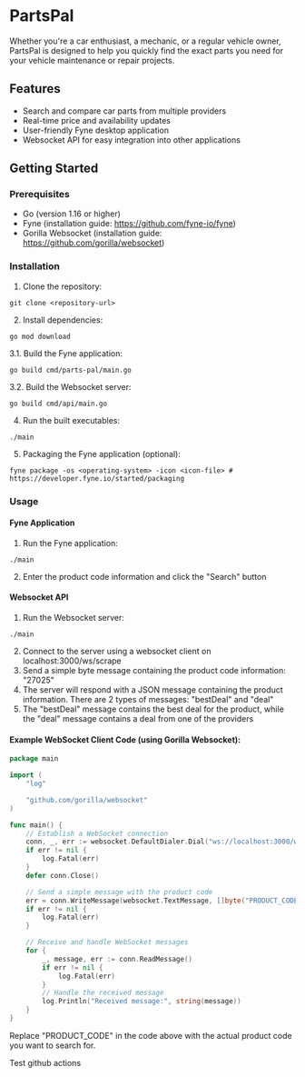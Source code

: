 # PartsPal
Whether you're a car enthusiast, a mechanic, or a regular vehicle owner, PartsPal is designed to help you quickly find the exact parts you need for your vehicle maintenance or repair projects.

## Features

- Search and compare car parts from multiple providers
- Real-time price and availability updates
- User-friendly Fyne desktop application
- Websocket API for easy integration into other applications

## Getting Started

### Prerequisites

- Go (version 1.16 or higher)
- Fyne (installation guide: https://github.com/fyne-io/fyne)
- Gorilla Websocket (installation guide: https://github.com/gorilla/websocket)

### Installation

1. Clone the repository:
```shell
git clone <repository-url>
```
2. Install dependencies:
```shell
go mod download
```
3.1. Build the Fyne application:
```shell
go build cmd/parts-pal/main.go
```
3.2. Build the Websocket server:
```shell
go build cmd/api/main.go
```
4. Run the built executables:
```shell
./main
```
5. Packaging the Fyne application (optional):
```shell
fyne package -os <operating-system> -icon <icon-file> # https://developer.fyne.io/started/packaging
```


### Usage

#### Fyne Application

1. Run the Fyne application:
```shell
./main
```
2. Enter the product code information and click the "Search" button

#### Websocket API

1. Run the Websocket server:
```shell
./main
```
2. Connect to the server using a websocket client on localhost:3000/ws/scrape
3. Send a simple byte message containing the product code information: "27025"
4. The server will respond with a JSON message containing the product information. There are 2 types of messages: "bestDeal" and "deal"
5. The "bestDeal" message contains the best deal for the product, while the "deal" message contains a deal from one of the providers

#### Example WebSocket Client Code (using Gorilla Websocket):

```go
package main

import (
	"log"

	"github.com/gorilla/websocket"
)

func main() {
	// Establish a WebSocket connection
	conn, _, err := websocket.DefaultDialer.Dial("ws://localhost:3000/ws/scrape", nil)
	if err != nil {
		log.Fatal(err)
	}
	defer conn.Close()

	// Send a simple message with the product code
	err = conn.WriteMessage(websocket.TextMessage, []byte("PRODUCT_CODE"))
	if err != nil {
		log.Fatal(err)
	}

	// Receive and handle WebSocket messages
	for {
		_, message, err := conn.ReadMessage()
		if err != nil {
			log.Fatal(err)
		}
		// Handle the received message
		log.Println("Received message:", string(message))
	}
}
```
Replace "PRODUCT_CODE" in the code above with the actual product code you want to search for.

Test github actions